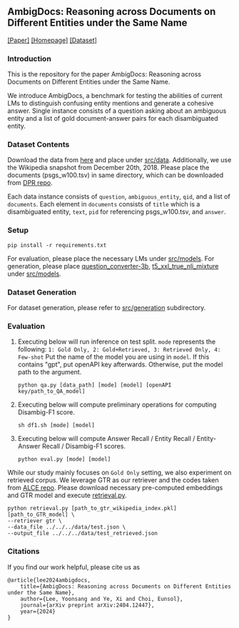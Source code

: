 ## AmbigDocs: Reasoning across Documents on Different Entities under the Same Name

[[Paper]](https://arxiv.org/abs/2404.12447) [[Homepage]](https://ambigdocs.github.io) [[Dataset]](https://huggingface.co/datasets/yoonsanglee/AmbigDocs/tree/main)

### Introduction
This is the repository for the paper AmbigDocs: Reasoning across Documents on Different Entities under the Same Name.

We introduce AmbigDocs, a benchmark for testing the abilities of current LMs to distinguish confusing entity mentions and generate a cohesive answer. Single instance consists of a question asking about an ambiguous entity and a list of gold document-answer pairs for each disambiguated entity.

### Dataset Contents
Download the data from [here](https://huggingface.co/datasets/yoonsanglee/AmbigDocs/tree/main) and place under [src/data](./src/data). Additionally, we use the Wikipedia snapshot from December 20th, 2018. Please place the documents (psgs_w100.tsv) in same directory, which can be downloaded from [DPR repo](https://github.com/facebookresearch/DPR).

Each data instance consists of `question`, `ambiguous_entity`, `qid`, and a list of `documents`. Each element in `documents` consists of `title` which is a disambiguated entity, `text`, `pid` for referencing psgs_w100.tsv, and `answer`.

### Setup
```
pip install -r requirements.txt
```

For evaluation, please place the necessary LMs under [src/models](./src/models). For generation, please place [question_converter-3b](https://huggingface.co/domenicrosati/question_converter-3b), [t5_xxl_true_nli_mixture](https://huggingface.co/google/t5_xxl_true_nli_mixture) under [src/models](./models).

### Dataset Generation
For dataset generation, please refer to [src/generation](./src/generation) subdirectory.

### Evaluation
1. Executing below will run inference on test split. `mode` represents the following: 
`1: Gold Only, 2: Gold+Retrieved, 3: Retrieved Only, 4: Few-shot` Put the name of the model you are using in `model`. If this contains "gpt", put openAPI key afterwards. Otherwise, put the model path to the argument.
    ```
    python qa.py [data_path] [mode] [model] [openAPI key/path_to_QA_model]
    ``` 

2. Executing below will compute preliminary operations for computing Disambig-F1 score.
    ```
    sh df1.sh [mode] [model]
    ``` 

3. Executing below will compute Answer Recall / Entity Recall / Entity-Answer Recall / Disambig-F1 scores.
    ```
    python eval.py [mode] [model]
    ``` 

While our study mainly focuses on `Gold Only` setting, we also experiment on retrieved corpus. We leverage GTR as our retriever and the codes taken from [ALCE repo](https://github.com/princeton-nlp/ALCE). Please download necessary pre-computed embeddings and GTR model and execute [retrieval.py](./src/eval/ALCE/retrieval.py).

```
python retrieval.py [path_to_gtr_wikipedia_index.pkl] [path_to_GTR_model] \
--retriever gtr \
--data_file ../../../data/test.json \
--output_file ../../../data/test_retrieved.json
```

### Citations
If you find our work helpful, please cite us as
```
@article{lee2024ambigdocs,
    title={AmbigDocs: Reasoning across Documents on Different Entities under the Same Name},
    author={Lee, Yoonsang and Ye, Xi and Choi, Eunsol},
    journal={arXiv preprint arXiv:2404.12447},
    year={2024}
}
```